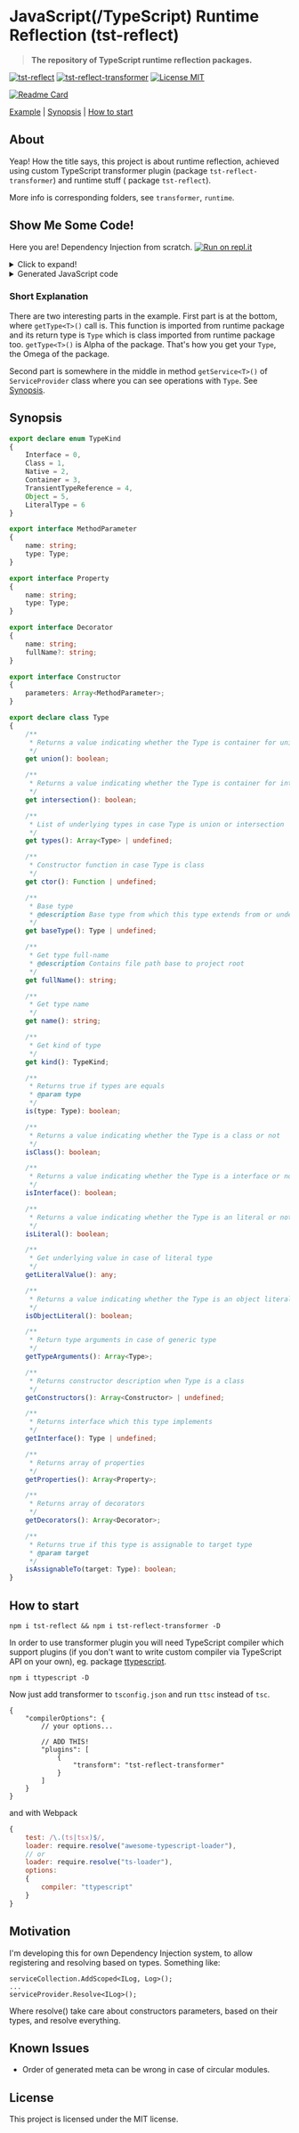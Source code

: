 # JavaScript(/TypeScript) Runtime Reflection (tst-reflect)

> **The repository of TypeScript runtime reflection packages.**

[![tst-reflect](https://img.shields.io/npm/v/tst-reflect.svg?color=brightgreen&style=flat-square&logo=npm&label=tst-reflect)](https://www.npmjs.com/package/tst-reflect)
[![tst-reflect-transformer](https://img.shields.io/npm/v/tst-reflect-transformer.svg?color=brightgreen&style=flat-square&logo=npm&label=tst-reflect-transformer)](https://www.npmjs.com/package/tst-reflect-transformer)
[![License MIT](https://img.shields.io/badge/License-MIT-brightgreen?style=flat-square)](https://opensource.org/licenses/MIT)

[![Readme Card](https://github-readme-stats.vercel.app/api/pin/?username=hookyns&repo=ts-reflection&theme=tokyonight)](https://github.com/Hookyns/ts-reflection)

[Example](#show-me-some-code) | [Synopsis](#synopsis) | [How to start](#how-to-start)

## About

Yeap! How the title says, this project is about runtime reflection, achieved using custom TypeScript transformer plugin (package `tst-reflect-transformer`) and runtime stuff (
package `tst-reflect`).

More info is corresponding folders, see `transformer`, `runtime`.

## Show Me Some Code!

Here you are! Dependency Injection from scratch.
[![Run on repl.it](https://repl.it/badge/github/Hookyns/tst-reflect-example-01.git)](https://repl.it/github/Hookyns/tst-reflect-example-01.git)

<details><summary>Click to expand!</summary>
<p>

```typescript
import {getType, Type} from "tst-reflect";

class ServiceCollection
{
	public readonly services: Array<[Type, any]> = [];

	foo<A>(foo?: any)
	{
		return getType<A>();
	}

	addTransient<TDep, TImp>(dependencyType?: Type, dependencyImplementation?: Type | any)
	{
		this.services.push([dependencyType ?? getType<TDep>(), dependencyImplementation ?? getType<TImp>()]);
	}
}

class ServiceProvider
{
	private readonly serviceCollection: ServiceCollection;

	constructor(serviceCollection: ServiceCollection)
	{
		this.serviceCollection = serviceCollection;
	}

	getService<TDependency>(type: Type): TDependency
	{
		// Find implementation of type
		const [, impl] = this.serviceCollection.services.find(([dep]) => dep.is(type));

		if (!impl)
		{
			throw new Error(`No implementation registered for '${type.name}'`);
		}

		if (!(impl instanceof Type))
		{
			return impl;
		}

		if (!impl.isClass())
		{
			throw new Error("Registered implementation is not class.");
		}

		// Parameter-less
		if (!impl.getConstructors()?.length)
		{
			return Reflect.construct(impl.ctor, []);
		}

		// Ctor with less parameters preferred
		const ctor = impl.getConstructors().sort((a, b) => a.parameters.length > b.parameters.length ? 1 : 0)[0];

		// Resolve parameters
		const args = ctor.parameters.map(param => this.getService(param.type))

		return Reflect.construct(impl.ctor, args);
	}
}

interface IPrinter
{
	printHelloWorld();

	printText(text: string);
}

abstract class BasePrinter implements IPrinter
{
	abstract printHelloWorld();

	abstract printText(text: string);
}

class ConsolePrinter extends BasePrinter implements IPrinter
{
	private readonly console: Console;

	constructor(console: Console)
	{
		super();
		this.console = console;
	}

	printHelloWorld()
	{
		this.console.log("Hello World!")
	}

	printText(text: string)
	{
		this.console.log(text)
	}
}

//-----------------------------------------

const collection = new ServiceCollection();

collection.addTransient<IPrinter, ConsolePrinter>(); // Working generic!!
collection.addTransient(getType<Console>(), console);

const provider = new ServiceProvider(collection);

//-----------------------------------------

const printer = provider.getService<IPrinter>(getType<IPrinter>());
console.log("printer is instanceof ConsolePrinter:", printer instanceof ConsolePrinter);

printer.printHelloWorld();
printer.printText("Try it on repl.it");
printer.printText("And good bye!");
```

</p>
</details>

<details><summary>Generated JavaScript code</summary>
<p>

```javascript
"use strict";
Object.defineProperty(exports, "__esModule", {value: true});
const tst_reflect_1 = require("tst-reflect");
tst_reflect_1.getType({
	n: "Console",
	fn: "W:/tst-reflect/dev/node_modules/typescript/lib/lib.dom.d.ts:Console",
	props: [{n: "memory", t: tst_reflect_1.getType({n: "any", fn: "any", k: 2})}],
	k: 0
}, 20580);
tst_reflect_1.getType({n: "IPrinter", fn: "W:/tst-reflect/dev/example1.ts:IPrinter", k: 0}, 23131);
tst_reflect_1.getType({n: "BasePrinter", fn: "W:/tst-reflect/dev/example1.ts:BasePrinter", ctors: [{params: []}], k: 1, iface: tst_reflect_1.getType(23131)}, 23133);
tst_reflect_1.getType({
	n: "ConsolePrinter",
	fn: "W:/tst-reflect/dev/example1.ts:ConsolePrinter",
	props: [{n: "console", t: tst_reflect_1.getType(20580)}],
	ctors: [{params: [{n: "console", t: tst_reflect_1.getType(20580)}]}],
	k: 1,
	ctor: () => ConsolePrinter,
	bt: tst_reflect_1.getType(23133)
}, 23139);

class ServiceCollection {
	constructor() {
		this.services = [];
	}

	foo(foo, __genericParams__) {
		return __genericParams__.A;
	}

	addTransient(dependencyType, dependencyImplementation, __genericParams__) {
		this.services.push([dependencyType ?? __genericParams__.TDep, dependencyImplementation ?? __genericParams__.TImp]);
	}
}

class ServiceProvider {
	constructor(serviceCollection) {
		this.serviceCollection = serviceCollection;
	}

	getService(type) {
		const [, impl] = this.serviceCollection.services.find(([dep]) => dep.is(type));
		if (!impl) {
			throw new Error(`No implementation registered for '${type.name}'`);
		}
		if (!(impl instanceof tst_reflect_1.Type)) {
			return impl;
		}
		if (!impl.isClass()) {
			throw new Error("Registered implementation is not class.");
		}
		if (!impl.getConstructors()?.length) {
			return Reflect.construct(impl.ctor, []);
		}
		const ctor = impl.getConstructors().sort((a, b) => a.parameters.length > b.parameters.length ? 1 : 0)[0];
		const args = ctor.parameters.map(param => this.getService(param.type));
		return Reflect.construct(impl.ctor, args);
	}
}

class BasePrinter {
}

class ConsolePrinter extends BasePrinter {
	constructor(console) {
		super();
		this.console = console;
	}

	printHelloWorld() {
		this.console.log("Hello World!");
	}

	printText(text) {
		this.console.log(text);
	}
}

const collection = new ServiceCollection();
collection.addTransient(undefined, undefined, {TDep: tst_reflect_1.getType(23131), TImp: tst_reflect_1.getType(23139)});
collection.addTransient(tst_reflect_1.getType(20580), console);
const provider = new ServiceProvider(collection);
const printer = provider.getService(tst_reflect_1.getType(23131));
console.log("printer is instanceof ConsolePrinter:", printer instanceof ConsolePrinter);
printer.printHelloWorld();
printer.printText("Try it on repl.it");
printer.printText("And good bye!");
```

</p>
</details>

### Short Explanation

There are two interesting parts in the example. First part is at the bottom, where `getType<T>()` call is. This function is imported from runtime package and its return type
is `Type` which is class imported from runtime package too.
`getType<T>()` is Alpha of the package. That's how you get your `Type`, the Omega of the package.

Second part is somewhere in the middle in method `getService<T>()` of `ServiceProvider` class where you can see operations with `Type`. See [Synopsis](#synopsis).

## Synopsis

```typescript
export declare enum TypeKind
{
	Interface = 0,
	Class = 1,
	Native = 2,
	Container = 3,
	TransientTypeReference = 4,
	Object = 5,
	LiteralType = 6
}

export interface MethodParameter
{
	name: string;
	type: Type;
}

export interface Property
{
	name: string;
	type: Type;
}

export interface Decorator
{
	name: string;
	fullName?: string;
}

export interface Constructor
{
	parameters: Array<MethodParameter>;
}

export declare class Type
{
	/**
	 * Returns a value indicating whether the Type is container for unified Types or not
	 */
	get union(): boolean;

	/**
	 * Returns a value indicating whether the Type is container for intersecting Types or not
	 */
	get intersection(): boolean;

	/**
	 * List of underlying types in case Type is union or intersection
	 */
	get types(): Array<Type> | undefined;

	/**
	 * Constructor function in case Type is class
	 */
	get ctor(): Function | undefined;

	/**
	 * Base type
	 * @description Base type from which this type extends from or undefined if type is Object.
	 */
	get baseType(): Type | undefined;

	/**
	 * Get type full-name
	 * @description Contains file path base to project root
	 */
	get fullName(): string;

	/**
	 * Get type name
	 */
	get name(): string;

	/**
	 * Get kind of type
	 */
	get kind(): TypeKind;

	/**
	 * Returns true if types are equals
	 * @param type
	 */
	is(type: Type): boolean;

	/**
	 * Returns a value indicating whether the Type is a class or not
	 */
	isClass(): boolean;

	/**
	 * Returns a value indicating whether the Type is a interface or not
	 */
	isInterface(): boolean;

	/**
	 * Returns a value indicating whether the Type is an literal or not
	 */
	isLiteral(): boolean;

	/**
	 * Get underlying value in case of literal type
	 */
	getLiteralValue(): any;

	/**
	 * Returns a value indicating whether the Type is an object literal or not
	 */
	isObjectLiteral(): boolean;

	/**
	 * Return type arguments in case of generic type
	 */
	getTypeArguments(): Array<Type>;

	/**
	 * Returns constructor description when Type is a class
	 */
	getConstructors(): Array<Constructor> | undefined;

	/**
	 * Returns interface which this type implements
	 */
	getInterface(): Type | undefined;

	/**
	 * Returns array of properties
	 */
	getProperties(): Array<Property>;

	/**
	 * Returns array of decorators
	 */
	getDecorators(): Array<Decorator>;

	/**
	 * Returns true if this type is assignable to target type
	 * @param target
	 */
	isAssignableTo(target: Type): boolean;
}
```

## How to start

`npm i tst-reflect && npm i tst-reflect-transformer -D`

In order to use transformer plugin you will need TypeScript compiler which support plugins (if you don't want to write custom compiler via TypeScript API on your own), eg.
package [ttypescript](https://www.npmjs.com/package/ttypescript).

`npm i ttypescript -D`

Now just add transformer to `tsconfig.json` and run `ttsc` instead of `tsc`.

```json5
{
	"compilerOptions": {
		// your options...

		// ADD THIS!
		"plugins": [
			{
				"transform": "tst-reflect-transformer"
			}
		]
	}
}
```

and with Webpack

```javascript
{
	test: /\.(ts|tsx)$/,
	loader: require.resolve("awesome-typescript-loader"),
	// or
	loader: require.resolve("ts-loader"),
	options:
	{
		compiler: "ttypescript"
	}
}
```

## Motivation

I'm developing this for own Dependency Injection system, to allow registering and resolving based on types. Something like:

```
serviceCollection.AddScoped<ILog, Log>();
...
serviceProvider.Resolve<ILog>();
```

Where resolve() take care about constructors parameters, based on their types, and resolve everything.

## Known Issues

* Order of generated meta can be wrong in case of circular modules.

## License

This project is licensed under the MIT license.
